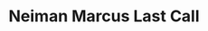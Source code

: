 ---
title: "Neiman Marcus Last Call"
url: /orange/neiman-marcus-last-call/
shop: department store
---